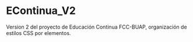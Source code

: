 # EContinua_V2
Version 2 del proyecto de Educación Continua FCC-BUAP, organización de estilos CSS por elementos.
